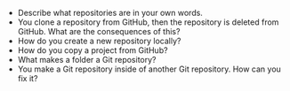 * Describe what repositories are in your own words.
* You clone a repository from GitHub, then the repository is deleted from GitHub. What are the consequences of this?
* How do you create a new repository locally?
* How do you copy a project from GitHub?
* What makes a folder a Git repository?
* You make a Git repository inside of another Git repository. How can you fix it?
